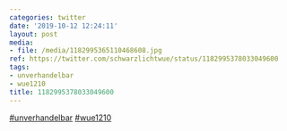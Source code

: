 ```yaml
---
categories: twitter
date: '2019-10-12 12:24:11'
layout: post
media:
- file: /media/1182995365110468608.jpg
ref: https://twitter.com/schwarzlichtwue/status/1182995378033049600
tags:
- unverhandelbar
- wue1210
title: 1182995378033049600
---
```

[#unverhandelbar](/t/unverhandelbar) [#wue1210](/t/wue1210) 
